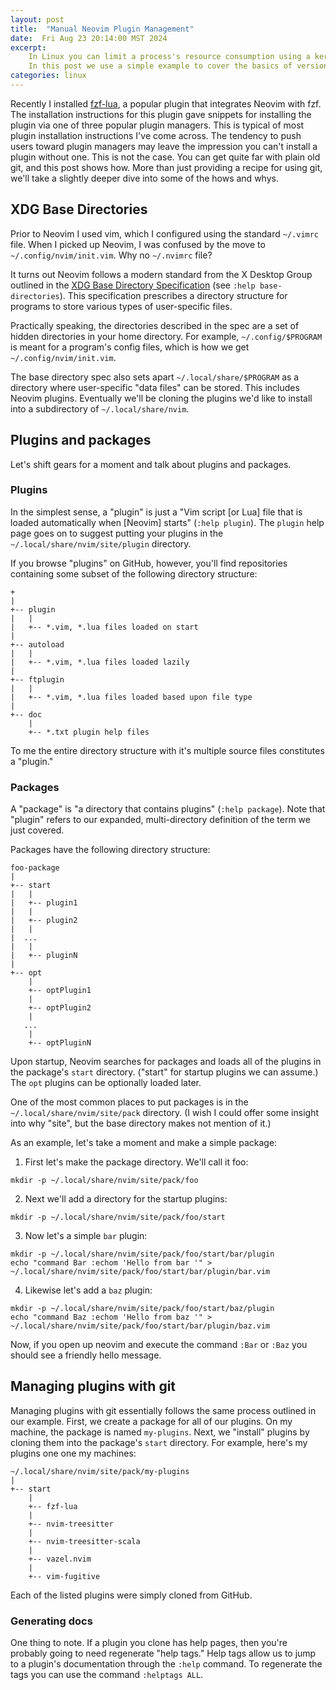 ```yaml
---
layout: post
title:  "Manual Neovim Plugin Management"
date:  Fri Aug 23 20:14:00 MST 2024 
excerpt: 
    In Linux you can limit a process's resource consumption using a kernel feature called "cgroups."
    In this post we use a simple example to cover the basics of version 2 of this feature (cgroup v2).
categories: linux
---
```


Recently I installed [fzf-lua](https://github.com/ibhagwan/fzf-lua?tab=readme-ov-file), a popular plugin that integrates Neovim with fzf.
The installation instructions for this plugin gave snippets for installing the plugin via one of three popular plugin managers.
This is typical of most plugin installation instructions I've come across.
The tendency to push users toward plugin managers may leave the impression you can't install a plugin without one.
This is not the case.
You can get quite far with plain old git, and this post shows how.
More than just providing a recipe for using git, we'll take a slightly deeper dive into some of the hows and whys.

## XDG Base Directories

Prior to Neovim I used vim, which I configured using the standard `~/.vimrc` file.
When I picked up Neovim, I was confused by the move to `~/.config/nvim/init.vim`.
Why no `~/.nvimrc` file?

It turns out Neovim follows a modern standard from the X Desktop Group outlined in the [XDG Base Directory Specification](https://specifications.freedesktop.org/basedir-spec/latest/index.html) (see `:help base-directories`).
This specification prescribes a directory structure for programs to store various types of user-specific files.

Practically speaking, the directories described in the spec are a set of hidden directories in your home directory. For example,
`~/.config/$PROGRAM` is meant for a program's config files, which is how we get `~/.config/nvim/init.vim`.

The base directory spec also sets apart `~/.local/share/$PROGRAM` as a directory where user-specific "data files" can be stored.
This includes Neovim plugins.
Eventually we'll be cloning the plugins we'd like to install into a subdirectory of `~/.local/share/nvim`.

## Plugins and packages

Let's shift gears for a moment and talk about plugins and packages.

### Plugins

In the simplest sense, a "plugin" is just a "Vim script [or Lua] file that is loaded automatically when [Neovim] starts" (`:help plugin`).
The `plugin` help page goes on to suggest putting your plugins in the `~/.local/share/nvim/site/plugin` directory.

If you browse "plugins" on GitHub, however, you'll find repositories containing some subset of the following directory structure:
```
+
|
+-- plugin
|   |
|   +-- *.vim, *.lua files loaded on start
|
+-- autoload
|   |
|   +-- *.vim, *.lua files loaded lazily
|
+-- ftplugin
|   |
|   +-- *.vim, *.lua files loaded based upon file type
|
+-- doc
    |
    +-- *.txt plugin help files
```
To me the entire directory structure with it's multiple source files constitutes a "plugin."

### Packages

A "package" is "a directory that contains plugins" (`:help package`).
Note that "plugin" refers to our expanded, multi-directory definition of the term we just covered.

Packages have the following directory structure:

```
foo-package
|
+-- start
|   |
|   +-- plugin1
|   | 
|   +-- plugin2
|   |
|  ...
|   |
|   +-- pluginN
|
+-- opt
    |
    +-- optPlugin1
    |
    +-- optPlugin2
    |
   ...
    |
    +-- optPluginN
```

Upon startup, Neovim searches for packages and loads all of the plugins in the package's `start` directory. ("start" for startup plugins we can assume.)
The `opt` plugins can be optionally loaded later.

One of the most common places to put packages is in the `~/.local/share/nvim/site/pack` directory. (I wish I could offer some insight into why "site", but the base directory makes not mention of it.)

As an example, let's take a moment and make a simple package:

1. First let's make the package directory. We'll call it foo:
```
mkdir -p ~/.local/share/nvim/site/pack/foo
```
2. Next we'll add a directory for the startup plugins:
```
mkdir -p ~/.local/share/nvim/site/pack/foo/start
```
3. Now let's a simple `bar` plugin:
```
mkdir -p ~/.local/share/nvim/site/pack/foo/start/bar/plugin
echo "command Bar :echom 'Hello from bar '" > ~/.local/share/nvim/site/pack/foo/start/bar/plugin/bar.vim
```
4. Likewise let's add a `baz` plugin:
```
mkdir -p ~/.local/share/nvim/site/pack/foo/start/baz/plugin
echo "command Baz :echom 'Hello from baz '" > ~/.local/share/nvim/site/pack/foo/start/bar/plugin/baz.vim
```

Now, if you open up neovim and execute the command `:Bar` or `:Baz` you should see a friendly hello message.

## Managing plugins with git

Managing plugins with git essentially follows the same process outlined in our example.
First, we create a package for all of our plugins.
On my machine, the package is named `my-plugins`.
Next, we "install" plugins by cloning them into the package's `start` directory.
For example, here's my plugins one one my machines:
```
~/.local/share/nvim/site/pack/my-plugins
|
+-- start
    |
    +-- fzf-lua
    |
    +-- nvim-treesitter
    |
    +-- nvim-treesitter-scala
    |
    +-- vazel.nvim
    |
    +-- vim-fugitive
```
Each of the listed plugins were simply cloned from GitHub.

### Generating docs

One thing to note. 
If a plugin you clone has help pages, then you're probably going to need regenerate "help tags."
Help tags allow us to jump to a plugin's documentation through the `:help` command.
To regenerate the tags you can use the command `:helptags ALL`.
